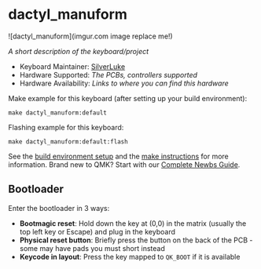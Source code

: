 # dactyl_manuform

![dactyl_manuform](imgur.com image replace me!)

*A short description of the keyboard/project*

* Keyboard Maintainer: [SilverLuke](https://github.com/SilverLuke)
* Hardware Supported: *The PCBs, controllers supported*
* Hardware Availability: *Links to where you can find this hardware*

Make example for this keyboard (after setting up your build environment):

    make dactyl_manuform:default

Flashing example for this keyboard:

    make dactyl_manuform:default:flash

See the [build environment setup](https://docs.qmk.fm/#/getting_started_build_tools) and the [make instructions](https://docs.qmk.fm/#/getting_started_make_guide) for more information. Brand new to QMK? Start with our [Complete Newbs Guide](https://docs.qmk.fm/#/newbs).

## Bootloader

Enter the bootloader in 3 ways:

* **Bootmagic reset**: Hold down the key at (0,0) in the matrix (usually the top left key or Escape) and plug in the keyboard
* **Physical reset button**: Briefly press the button on the back of the PCB - some may have pads you must short instead
* **Keycode in layout**: Press the key mapped to `QK_BOOT` if it is available
